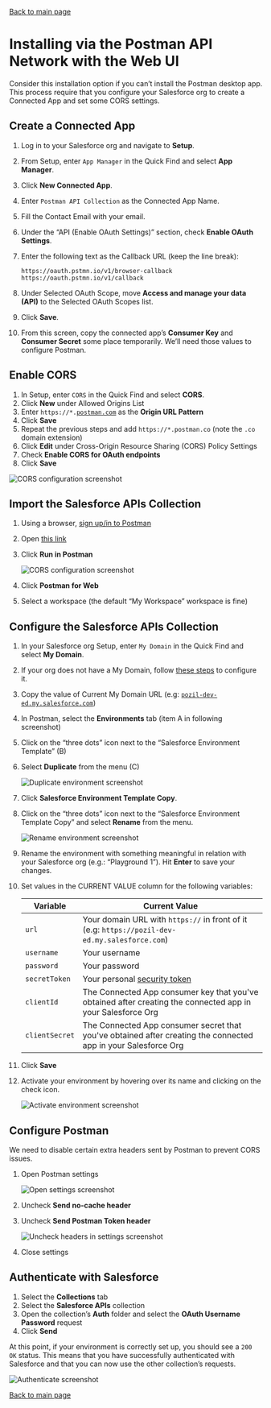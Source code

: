 [Back to main page](README.md)

# Installing via the Postman API Network with the Web UI

Consider this installation option if you can’t install the Postman desktop app. This process require that you configure your Salesforce org to create a Connected App and set some CORS settings.


## Create a Connected App

1. Log in to your Salesforce org and navigate to **Setup**.
1. From Setup, enter `App Manager` in the Quick Find and select **App Manager**.
1. Click **New Connected App**.
1. Enter `Postman API Collection` as the Connected App Name.
1. Fill the Contact Email with your email.
1. Under the “API (Enable OAuth Settings)” section, check **Enable OAuth Settings**.
1. Enter the following text as the Callback URL (keep the line break):

    ```
    https://oauth.pstmn.io/v1/browser-callback
    https://oauth.pstmn.io/v1/callback
    ```

1. Under Selected OAuth Scope, move **Access and manage your data (API)** to the Selected OAuth Scopes list.
1. Click **Save**.
1. From this screen, copy the connected app’s **Consumer Key** and **Consumer Secret** some place temporarily. We’ll need those values to configure Postman.


## Enable CORS

1. In Setup, enter `CORS` in the Quick Find and select **CORS**.
1. Click **New** under Allowed Origins List
1. Enter `https://*.`[`postman.com`](http://postman.com/) as the **Origin URL Pattern**
1. Click **Save**
1. Repeat the previous steps and add `https://*.postman.co` (note the `.co` domain extension)
1. Click **Edit** under Cross-Origin Resource Sharing (CORS) Policy Settings
1. Check **Enable CORS for OAuth endpoints**
1. Click **Save**

![CORS configuration screenshot](doc-gfx/salesforce/cors-finished.png)


## Import the Salesforce APIs Collection

1. Using a browser, [sign up/in to Postman](https://identity.getpostman.com/login)
1. Open [this link](https://documenter.getpostman.com/view/12721794/TVmFjfuh)
1. Click **Run in Postman**

    ![CORS configuration screenshot](doc-gfx/web/api-network.png)

1. Click **Postman for Web**
1. Select a workspace (the default “My Workspace” workspace is fine)


## Configure the Salesforce APIs Collection

1. In your Salesforce org Setup, enter `My Domain` in the Quick Find and select **My Domain**.
1. If your org does not have a My Domain, follow [these steps](https://help.salesforce.com/articleView?id=domain_name_setup.htm&type=5) to configure it.
1. Copy the value of Current My Domain URL (e.g: [`pozil-dev-ed.my.salesforce.com`](http://pozil-dev-ed.my.salesforce.com/))
1. In Postman, select the **Environments** tab (item A in following screenshot)
1. Click on the “three dots” icon next to the “Salesforce Environment Template” (B)
1. Select **Duplicate** from the menu (C)

    ![Duplicate environment screenshot](doc-gfx/web/duplicate-env.png)

1. Click **Salesforce Environment Template Copy**.
1. Click on the “three dots” icon next to the “Salesforce Environment Template Copy” and select **Rename** from the menu.

    ![Rename environment screenshot](doc-gfx/web/rename-env.png)

1. Rename the environment with something meaningful in relation with your Salesforce org (e.g.: “Playground 1”). Hit **Enter** to save your changes.
1. Set values in the CURRENT VALUE column for the following variables:

    | Variable | Current Value	|
    | ---	| ---	|
    | `url`	| Your domain URL with `https://`  in front of it (e.g: `https://pozil-dev-ed.my.salesforce.com`)	|
    | `username`	| Your username	|
    | `password`	| Your password	|
    | `secretToken`	| Your personal [security token](https://help.salesforce.com/articleView?id=user_security_token.htm)	|
    | `clientId`	| The Connected App consumer key that you've obtained after creating the connected app in your Salesforce Org	|
    | `clientSecret`	| The Connected App consumer secret that you've obtained after creating the connected app in your Salesforce Org	|

1. Click **Save**
1. Activate your environment by hovering over its name and clicking on the check icon.

    ![Activate environment screenshot](doc-gfx/web/activate-env.png)


## Configure Postman

We need to disable certain extra headers sent by Postman to prevent CORS issues.

1. Open Postman settings

    ![Open settings screenshot](doc-gfx/web/settings.png)

1. Uncheck **Send no-cache header**
1. Uncheck **Send Postman Token header**

    ![Uncheck headers in settings screenshot](doc-gfx/web/settings-disable-headers.png)

1. Close settings


## Authenticate with Salesforce

1. Select the **Collections** tab
1. Select the **Salesforce APIs** collection
1. Open the collection’s **Auth** folder and select the **OAuth Username Password** request
1. Click **Send**

At this point, if your environment is correctly set up, you should see a `200 OK` status. This means that you have successfully authenticated with Salesforce and that you can now use the other collection’s requests.

![Authenticate screenshot](doc-gfx/web/auth-status-200.png)

[Back to main page](README.md)
